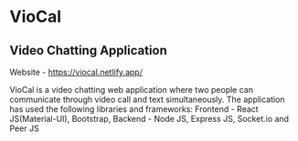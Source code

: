 # VioCal
## Video Chatting Application

Website - https://viocal.netlify.app/

VioCal is a video chatting web application where two people can communicate through video call and text simultaneously. 
The application has used the following libraries and frameworks:
Frontend - React JS(Material-UI), Bootstrap,
Backend - Node JS, Express JS, Socket.io and Peer JS